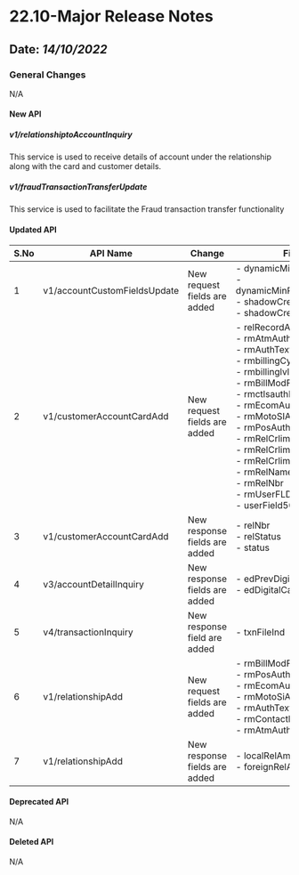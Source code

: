 # 22.10-Major Release Notes

## Date: *14/10/2022*

### General Changes

N/A

#### New API

##### *v1/relationshiptoAccountInquiry*

This service is used to receive details of account under the relationship along with the card and customer details.

##### *v1/fraudTransactionTransferUpdate*

This service is used to facilitate the Fraud transaction transfer functionality

#### Updated API

| S.No   | API Name                     | Change                        | Fields                                                                                                                                                                                                                                                                                                                                                                   |
|--------|------------------------------|-------------------------------|--------------------------------------------------------------------------------------------------------------------------------------------------------------------------------------------------------------------------------------------------------------------------------------------------------------------------------------------------------------------------|
| 1      | v1/accountCustomFieldsUpdate | New request fields are added  | -   dynamicMinPymtAmount<br/>-   dynamicMinPymtPercentage<br/>-   shadowCreditLimitFlag<br/>-   shadowCreditLimit                                                                                                                                                                                                                                                        |
| 2      | v1/customerAccountCardAdd    | New request fields are added  | -   relRecordAction<br/>-   rmAtmAuthInd<br/>-   rmAuthTextMsgSw<br/>-   rmbillingCycle<br/>-   rmbillinglvl<br/>-   rmBillModFlag<br/>-   rmctlsauthInd<br/>-   rmEcomAuthInd<br/>-   rmMotoSIAuthInd<br/>-   rmPosAuthInd<br/>-   rmRelCrlimDflt<br/>-   rmRelCrlimModify<br/>-   rmRelCrlim<br/>-   rmRelName<br/>-   rmRelNbr<br/>-   rmUserFLD5<br/>-   userField50 |
| 3      | v1/customerAccountCardAdd    | New response fields are added | -   relNbr<br/>-   relStatus<br/>-   status                                                                                                                                                                                                                                                                                                                              |
| 4      | v3/accountDetailInquiry      | New response fields are added | -   edPrevDigitalCardInd<br/>-   edDigitalCardInd                                                                                                                                                                                                                                                                                                                        |
| 5      | v4/transactionInquiry        | New response field are added  | -   txnFileInd                                                                                                                                                                                                                                                                                                                                                           |
| 6      | v1/relationshipAdd           | New request fields are added  | -   rmBillModFlag<br/>-   rmPosAuthInd<br/>-   rmEcomAuthInd<br/>-   rmMotoSiAuthInd<br/>-   rmAuthTextMsgSw<br/>-  rmContactlessAuthInd<br/>-   rmAtmAuthInd                                                                                                                                                                                                            |
| 7      | v1/relationshipAdd           | New response fields are added | -   localRelAml1Key<br/>-   foreignRelAml1Key                                                                                                                                                                                                                                                                                                                            |

#### Deprecated API

N/A

#### Deleted API

N/A
